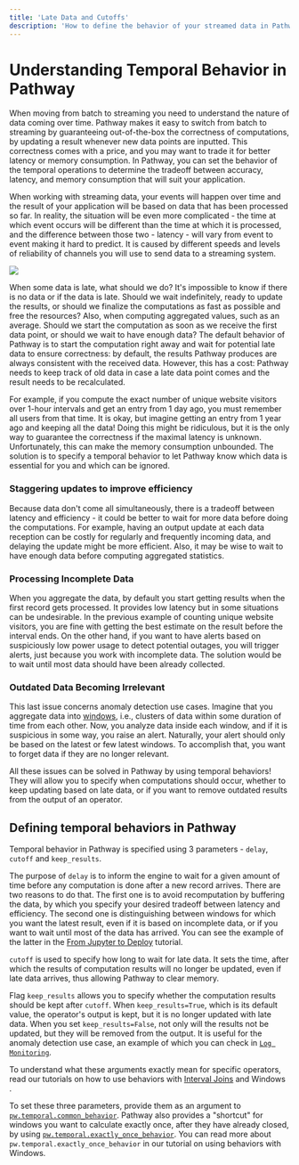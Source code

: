 ```yaml
---
title: 'Late Data and Cutoffs'
description: 'How to define the behavior of your streamed data in Pathway'
---
```



# Understanding Temporal Behavior in Pathway

When moving from batch to streaming you need to understand the nature of data coming over time. Pathway makes it easy to switch from batch to streaming by guaranteeing out-of-the-box the correctness of computations, by updating a result whenever new data points are inputted. This correctness comes with a price, and you may want to trade it for better latency or memory consumption. In Pathway, you can set the behavior of the temporal operations to determine the tradeoff between accuracy, latency, and memory consumption that will suit your application.

When working with streaming data, your events will happen over time and the result of your application will be based on data that has been processed so far. In reality, the situation will be even more complicated - the time at which event occurs will be different than the time at which it is processed, and the difference between those two - latency - will vary from event to event making it hard to predict. It is caused by different speeds and levels of reliability of channels you will use to send data to a streaming system.

<img src="/assets/content/documentation/behavior-guide/event-time-vs-processing-time.svg">
<!-- canva link: https://www.canva.com/design/DAF3tvptQG4/TGTqc9sHoWUrDHYs5bP_dg/edit -->

When some data is late, what should we do?
It's impossible to know if there is no data or if the data is late.
Should we wait indefinitely, ready to update the results, or should we finalize the computations as fast as possible and free the resources?
Also, when computing aggregated values, such as an average. Should we start the computation as soon as we receive the first data point, or should we wait to have enough data?
The default behavior of Pathway is to start the computation right away and wait for potential late data to ensure correctness: by default, the results Pathway produces are always consistent with the received data.
However, this has a cost: Pathway needs to keep track of old data in case a late data point comes and the result needs to be recalculated.

For example, if you compute the exact number of unique website visitors over 1-hour intervals and get an entry from 1 day ago, you must remember all users from that time. It is okay, but imagine getting an entry from 1 year ago and keeping all the data! Doing this might be ridiculous, but it is the only way to guarantee the correctness if the maximal latency is unknown. Unfortunately, this can make the memory consumption unbounded. The solution is to specify a temporal behavior to let Pathway know which data is essential for you and which can be ignored.

### Staggering updates to improve efficiency

Because data don't come all simultaneously, there is a tradeoff between latency and efficiency - it could be better to wait for more data before doing the computations.
For example, having an output update at each data reception can be costly for regularly and frequently incoming data, and delaying the update might be more efficient.
Also, it may be wise to wait to have enough data before computing aggregated statistics.

### Processing Incomplete Data

When you aggregate the data, by default you start getting results when the first record gets processed. It provides low latency but in some situations can be undesirable. In the previous example of counting unique website visitors, you are fine with getting the best estimate on the result before the interval ends. On the other hand, if you want to have alerts based on suspiciously low power usage to detect potential outages, you will trigger alerts, just because you work with incomplete data. The solution would be to wait until most data should have been already collected.

### Outdated Data Becoming Irrelevant
This last issue concerns anomaly detection use cases. Imagine that you aggregate data into [windows](/developers/user-guide/temporal-data/windows-manual), i.e., clusters of data within some duration of time from each other. Now, you analyze data inside each window, and if it is suspicious in some way, you raise an alert. Naturally, your alert should only be based on the latest or few latest windows. To accomplish that, you want to forget data if they are no longer relevant.

All these issues can be solved in Pathway by using temporal behaviors! They will allow you to specify when computations should occur, whether to keep updating based on late data, or if you want to remove outdated results from the output of an operator.

## Defining temporal behaviors in Pathway

Temporal behavior in Pathway is specified using 3 parameters - `delay`, `cutoff` and `keep_results`.

The purpose of `delay` is to inform the engine to wait for a given amount of time before any computation is done after a new record arrives. There are two reasons to do that. The first one is to avoid recomputation by buffering the data, by which you specify your desired tradeoff between latency and efficiency. The second one is distinguishing between windows for which you want the latest result, even if it is based on incomplete data, or if you want to wait until most of the data has arrived. You can see the example of the latter in the [From Jupyter to Deploy](/developers/user-guide/deployment/from-jupyter-to-deploy) tutorial.

`cutoff` is used to specify how long to wait for late data. It sets the time, after which the results of computation results will no longer be updated, even if late data arrives, thus allowing Pathway to clear memory.

Flag `keep_results` allows you to specify whether the computation results should be kept after `cutoff`. When `keep_results=True`, which is its default value, the operator's output is kept, but it is no longer updated with late data. When you set `keep_results=False`, not only will the results not be updated, but they will be removed from the output. It is useful for the anomaly detection use case, an example of which you can check in [`Log Monitoring`](/developers/showcases/realtime-log-monitoring).

To understand what these arguments exactly mean for specific operators, read our tutorials on how to use behaviors with [Interval Joins](/developers/user-guide/temporal-data/temporal_behavior/) and Windows <!--TODO: add link-->.

To set these three parameters, provide them as an argument to [`pw.temporal.common_behavior`](/developers/api-docs/temporal#pathway.stdlib.temporal.common_behavior). Pathway also provides a "shortcut" for windows you want to calculate exactly once, after they have already closed, by using [`pw.temporal.exactly_once_behavior`](/developers/api-docs/temporal#pathway.stdlib.temporal.exactly_once_behavior). You can read more about `pw.temporal.exactly_once_behavior` in our tutorial on using behaviors with Windows. <!--TODO link-->
